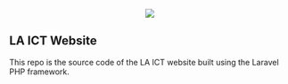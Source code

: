 <p align="center">
    <a href="https://travis-ci.org/mjellings/LAICT-Website">
        <img src="https://travis-ci.org/mjellings/LAICT-Website.svg?branch=master" />
    </a>
</p>

## LA ICT Website

This repo is the source code of the LA ICT website built using the Laravel PHP framework.
